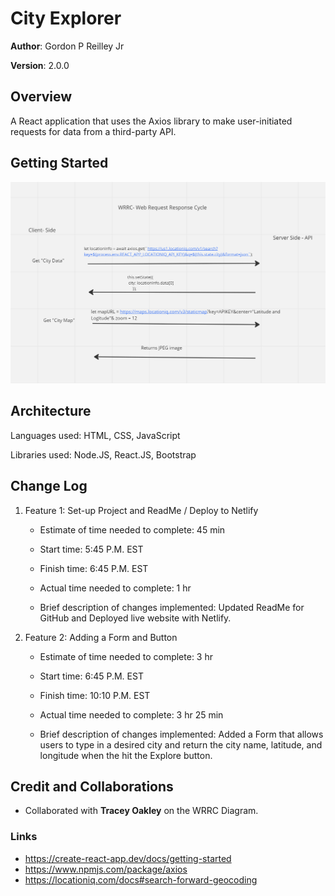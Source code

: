 # City Explorer

**Author**: Gordon P Reilley Jr

**Version**: 2.0.0

## Overview
<!-- Provide a high level overview of what this application is and why you are building it, beyond the fact that it's an assignment for this class. (i.e. What's your problem domain?) -->

 A React application that uses the Axios library to make user-initiated requests for data from a third-party API.

## Getting Started
<!-- What are the steps that a user must take in order to build this app on their own machine and get it running? -->
![WWRC Diagram](./src/img/WRRC-Lab06.png "WRRC Diagram")

## Architecture
<!-- Provide a detailed description of the application design. What technologies (languages, libraries, etc) you're using, and any other relevant design information. -->

Languages used: HTML, CSS, JavaScript

Libraries used: Node.JS, React.JS, Bootstrap

## Change Log
<!-- Use this area to document the iterative changes made to your application as each feature is successfully implemented. Use time stamps. Here's an example:

01-01-2001 4:59pm - Application now has a fully-functional express server, with a GET route for the location resource. -->

1. Feature 1: Set-up Project and ReadMe / Deploy to Netlify

    - Estimate of time needed to complete: 45 min

    - Start time: 5:45 P.M. EST

    - Finish time: 6:45 P.M. EST

    - Actual time needed to complete: 1 hr

    - Brief description of changes implemented: Updated ReadMe for GitHub and Deployed live website with Netlify.
2. Feature 2: Adding a Form and Button

    - Estimate of time needed to complete: 3 hr

    - Start time: 6:45 P.M. EST

    - Finish time: 10:10 P.M. EST

    - Actual time needed to complete: 3 hr 25 min

    - Brief description of changes implemented: Added a Form that allows users to type in a desired city and return the city name, latitude, and longitude when the hit the Explore button.

## Credit and Collaborations

- Collaborated with **Tracey Oakley** on the WRRC Diagram.

### Links

- <https://create-react-app.dev/docs/getting-started>
- <https://www.npmjs.com/package/axios>
- <https://locationiq.com/docs#search-forward-geocoding>
